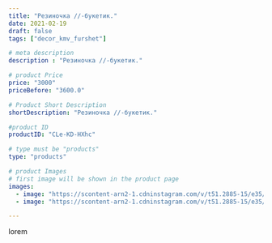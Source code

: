 ```yaml
---
title: "Резиночка //-букетик."
date: 2021-02-19
draft: false
tags: ["decor_kmv_furshet"]

# meta description
description : "Резиночка //-букетик."

# product Price
price: "3000"
priceBefore: "3600.0"

# Product Short Description
shortDescription: "Резиночка //-букетик."

#product ID
productID: "CLe-KD-HXhc"

# type must be "products"
type: "products"

# product Images
# first image will be shown in the product page
images:
  - image: "https://scontent-arn2-1.cdninstagram.com/v/t51.2885-15/e35/p1080x1080/152111447_700939583933495_8764856598342798389_n.jpg?tp=1&_nc_ht=scontent-arn2-1.cdninstagram.com&_nc_cat=111&_nc_ohc=W1nVvuhivc0AX_axVbV&oh=4b18a8ff159b8842d612faa62ad18916&oe=6069FB38&ig_cache_key=MjUxMjcxOTAwOTA5NzQwODk3Ng%3D%3D.2"
  - image: "https://scontent-arn2-1.cdninstagram.com/v/t51.2885-15/e35/p1080x1080/151298397_272620777596007_6054869144026562638_n.jpg?tp=1&_nc_ht=scontent-arn2-1.cdninstagram.com&_nc_cat=107&_nc_ohc=f7EnBaRvn9QAX_ey6NL&oh=43506ec50a9aa772236b145118d545c2&oe=606BECB7&ig_cache_key=MjUxMjcxOTAwOTA4MDQ3Nzk0OQ%3D%3D.2"

---
```

lorem
